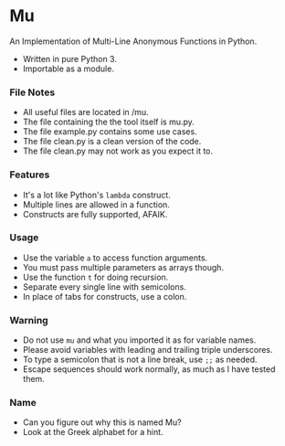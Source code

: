 Mu
=============
An Implementation of Multi-Line Anonymous Functions in Python.

- Written in pure Python 3.
- Importable as a module.

### File Notes
- All useful files are located in /mu.
- The file containing the the tool itself is mu.py.
- The file example.py contains some use cases.
- The file clean.py is a clean version of the code.
- The file clean.py may not work as you expect it to.

### Features
- It's a lot like Python's ```lambda``` construct.
- Multiple lines are allowed in a function.
- Constructs are fully supported, AFAIK.

### Usage
- Use the variable ```a``` to access function arguments.
- You must pass multiple parameters as arrays though.
- Use the function ```t``` for doing recursion.
- Separate every single line with semicolons.
- In place of tabs for constructs, use a colon.

### Warning
- Do not use ```mu``` and what you imported it as for variable names.
- Please avoid variables with leading and trailing triple underscores.
- To type a semicolon that is not a line break, use `;;` as needed.
- Escape sequences should work normally, as much as I have tested them.

### Name
- Can you figure out why this is named Mu?
- Look at the Greek alphabet for a hint.